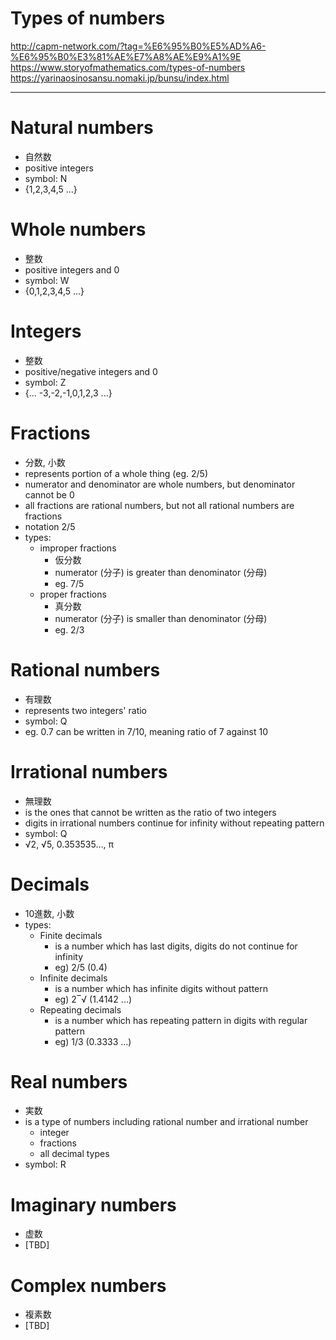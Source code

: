 <!--
{
  "type": "learn",
  "tags": ["math"]
}
-->
# Types of numbers
http://capm-network.com/?tag=%E6%95%B0%E5%AD%A6-%E6%95%B0%E3%81%AE%E7%A8%AE%E9%A1%9E
https://www.storyofmathematics.com/types-of-numbers
https://yarinaosinosansu.nomaki.jp/bunsu/index.html

---

# Natural numbers
- 自然数
- positive integers
- symbol: N
- {1,2,3,4,5 ...}

# Whole numbers
- 整数
- positive integers and 0
- symbol: W
- {0,1,2,3,4,5 ...}

# Integers
- 整数
- positive/negative integers and 0
- symbol: Z
- {... -3,-2,-1,0,1,2,3 ...}

# Fractions
- 分数, 小数
- represents portion of a whole thing (eg. 2/5)
- numerator and denominator are whole numbers, but denominator cannot be 0
- all fractions are rational numbers, but not all rational numbers are fractions
- notation 2/5
- types:
  - improper fractions
    - 仮分数
    - numerator (分子) is greater than denominator (分母)
    - eg. 7/5
  - proper fractions
    - 真分数
    - numerator (分子) is smaller than denominator (分母)
    - eg. 2/3

# Rational numbers
- 有理数
- represents two integers' ratio
- symbol: Q
- eg. 0.7 can be written in 7/10, meaning ratio of 7 against 10

# Irrational numbers
- 無理数
- is the ones that cannot be written as the ratio of two integers
- digits in irrational numbers continue for infinity without repeating pattern
- symbol: Q
- √2, √5, 0.353535…, π

# Decimals
- 10進数, 小数
- types:
  - Finite decimals
    - is a number which has last digits, digits do not continue for infinity
    - eg) 2/5 (0.4)
  - Infinite decimals
    - is a number which has infinite digits without pattern
    - eg) 2‾√ (1.4142 ...)
  - Repeating decimals
    - is a number which has repeating pattern in digits with regular pattern
    - eg) 1/3 (0.3333 ...)

# Real numbers
- 実数
- is a type of numbers including rational number and irrational number
  - integer
  - fractions
  - all decimal types
- symbol: R

# Imaginary numbers
- 虚数
- [TBD]

# Complex numbers
- 複素数
- [TBD]
